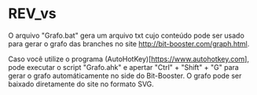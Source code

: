 # REV_vs
O arquivo "Grafo.bat" gera um arquivo txt cujo conteúdo pode ser usado para gerar o grafo das branches no site http://bit-booster.com/graph.html.

Caso você utilize o programa (AutoHotKey)[https://www.autohotkey.com], pode executar o script "Grafo.ahk" e apertar "Ctrl" + "Shift" + "G" para gerar o grafo automáticamente no side do Bit-Booster.
O grafo pode ser baixado diretamente do site no formato SVG.
